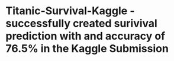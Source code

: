 # Titanic-Survival-Kaggle - successfully created surivival prediction with and accuracy of 76.5% in the Kaggle Submission
